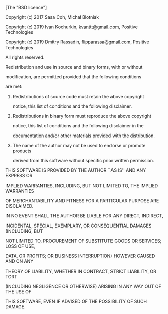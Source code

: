 
 [The "BSD licence"]

 Copyright (c) 2017 Sasa Coh, Michał Błotniak

 Copyright (c) 2019 Ivan Kochurkin, kvanttt@gmail.com, Positive Technologies

 Copyright (c) 2019 Dmitry Rassadin, flipparassa@gmail.com, Positive Technologies

 All rights reserved.



 Redistribution and use in source and binary forms, with or without

 modification, are permitted provided that the following conditions

 are met:

 1. Redistributions of source code must retain the above copyright

    notice, this list of conditions and the following disclaimer.

 2. Redistributions in binary form must reproduce the above copyright

    notice, this list of conditions and the following disclaimer in the

    documentation and/or other materials provided with the distribution.

 3. The name of the author may not be used to endorse or promote products

    derived from this software without specific prior written permission.



 THIS SOFTWARE IS PROVIDED BY THE AUTHOR ``AS IS'' AND ANY EXPRESS OR

 IMPLIED WARRANTIES, INCLUDING, BUT NOT LIMITED TO, THE IMPLIED WARRANTIES

 OF MERCHANTABILITY AND FITNESS FOR A PARTICULAR PURPOSE ARE DISCLAIMED.

 IN NO EVENT SHALL THE AUTHOR BE LIABLE FOR ANY DIRECT, INDIRECT,

 INCIDENTAL, SPECIAL, EXEMPLARY, OR CONSEQUENTIAL DAMAGES (INCLUDING, BUT

 NOT LIMITED TO, PROCUREMENT OF SUBSTITUTE GOODS OR SERVICES; LOSS OF USE,

 DATA, OR PROFITS; OR BUSINESS INTERRUPTION) HOWEVER CAUSED AND ON ANY

 THEORY OF LIABILITY, WHETHER IN CONTRACT, STRICT LIABILITY, OR TORT

 (INCLUDING NEGLIGENCE OR OTHERWISE) ARISING IN ANY WAY OUT OF THE USE OF

 THIS SOFTWARE, EVEN IF ADVISED OF THE POSSIBILITY OF SUCH DAMAGE.
